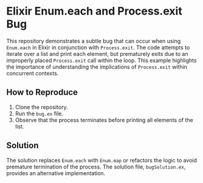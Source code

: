 # Elixir Enum.each and Process.exit Bug

This repository demonstrates a subtle bug that can occur when using `Enum.each` in Elixir in conjunction with `Process.exit`. The code attempts to iterate over a list and print each element, but prematurely exits due to an improperly placed `Process.exit` call within the loop.  This example highlights the importance of understanding the implications of `Process.exit` within concurrent contexts.

## How to Reproduce
1. Clone the repository.
2. Run the `bug.ex` file.
3. Observe that the process terminates before printing all elements of the list.

## Solution
The solution replaces `Enum.each` with `Enum.map` or refactors the logic to avoid premature termination of the process. The solution file, `bugSolution.ex`, provides an alternative implementation.